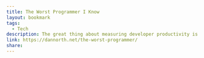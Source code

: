 ```yaml
---
title: The Worst Programmer I Know
layout: bookmark
tags:
  - Tech
description: The great thing about measuring developer productivity is that you can quickly identify the bad programmers. I want to tell you about the worst programmer I know, and why I fought to keep him in the team.
link: https://dannorth.net/the-worst-programmer/
share:
---
```



